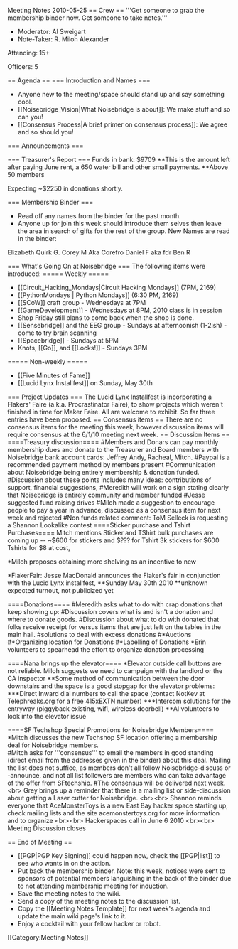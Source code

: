 Meeting Notes 2010-05-25 
 == Crew ==
'''Get someone to grab the membership binder now. Get someone to take notes.'''

* Moderator: Al Sweigart
* Note-Taker: R. Miloh Alexander

Attending:  15+

Officers:  5

== Agenda ==
=== Introduction and Names ===
* Anyone new to the meeting/space should stand up and say something cool.
* [[Noisebridge_Vision|What Noisebridge is about]]: We make stuff and so can you!
* [[Consensus Process|A brief primer on consensus process]]: We agree and so should you!

=== Announcements ===

=== Treasurer's Report ===
Funds in bank: $9709
**This is the amount left after paying June rent, a 650 water bill and other small payments. 
**Above 50 members 

Expecting ~$2250 in donations shortly.

=== Membership Binder ===
* Read off any names from the binder for the past month.
* Anyone up for join this week should introduce them selves then leave the area in search of gifts for the rest of the group.
New Names are read in the binder:

Elizabeth Quirk G.
Corey M  Aka Corefro
Daniel F aka fdr
Ben R

=== What's Going On at Noisebridge ===
The following items were introduced:
===== Weekly =====
* [[Circuit_Hacking_Mondays|Circuit Hacking Mondays]] (7PM, 2169)
* [[PythonMondays | Python Mondays]] (6:30 PM, 2169) 
* [[SCoW]] craft group - Wednesdays at 7PM
* [[GameDevelopment]] - Wednesdays at 8PM, 2010 class is in session
* Shop Friday still plans to come back when the shop is done.
* [[Sensebridge]] and the EEG group - Sundays at afternoonish (1-2ish) - come to try brain scanning
* [[Spacebridge]] - Sundays at 5PM
* Knots, [[Go]], and [[Locks!]] - Sundays 3PM

===== Non-weekly =====
* [[Five Minutes of Fame]]
* [[Lucid Lynx Installfest]] on Sunday, May 30th

=== Project Updates ===
The Lucid Lynx Installfest is incorporating a Flakers' Faire (a.k.a. Procrastinator Faire), to show projects which weren't finished in time for Maker Faire. All are welcome to exhibit. So far three entries have been proposed.
== Consensus items ==
There are no consensus items for the meeting this week, however discussion items will require consensus at the 6/1/10 meeting next week.
== Discussion Items ==
====Treasury discussion====
#Members and Donars can pay monthly membership dues and donate to the Treasurer and Board members with Noisebridge bank account cards:  Jeffrey Andy, Racheal, Mitch. 
#Paypal is a recommended payment method by members present 
#Communication about Noisebridge being entirely membership &amp; donation funded.
#Discussion about these points includes many ideas: contributions of support, financial suggestions, 
#Meredith will work on a sign stating clearly that Noisebridge is entirely community and member funded
#Jesse suggested fund raising drives
#Miloh made a suggestion to encourage people to pay a year in advance, discussed as a consensus item for next week and rejected
#Non funds related comment:  ToM Selleck is requesting a Shannon Lookalike contest
====Sticker purchase and Tshirt Purchases==== 
Mitch mentions Sticker and TShirt bulk purchases are coming up -- ~$600 for stickers and $??? for Tshirt
3k stickers for $600
Tshirts for $8 at cost,

*Miloh proposes obtaining more shelving as an incentive to new 

*FlakerFair: Jesse MacDonald announces the Flaker's fair in conjunction with the Lucid Lynx installfest,
**Sunday May 30th 2010
**unknown expected turnout, not publicized yet

====Donations====
#Meredith asks what to do with crap donations that keep showing up:
#Discussion covers what is and isn't a donation and where to donate goods. 
#Discussion about what to do with donated that folks receive receipt for versus items that are just left on the tables in the main hall.
#solutions to deal with excess donations
#*Auctions
#*Organizing location for Donations
#*Labelling of Donations
*Erin volunteers to spearhead the effort to organize donation processing

====Nana brings up the elevator====
*Elevator outside call buttons are not reliable. Miloh suggests we need to campaign with the landlord or the CA inspector
**Some method of communication between the door downstairs and the space is a good stopgap for the elevator problems:
***Direct Inward dial numbers to call the space (contact NotKev at Telephreaks.org for a free 415xEXTN number)
***Intercom solutions for the entryway (piggyback existing, wifi, wireless doorbell) 
**Al volunteers to look into the elevator issue

====SF Techshop Special Promotions for Noisebridge Members====
*Mitch discusses the new Techshop SF location offering a membership deal for Noisebridge members.   
#Mitch asks for '''consensus''' to email the members in good standing (direct email from the addresses given in the binder) about this deal. Mailing the list does not suffice, as members don't all follow Noisebridge-discuss or -announce, and not all list followers are members who can take advantage of the offer from SFtechship. 
#The consensus will be delivered next week.
&lt;br>
Grey brings up a reminder that there is a mailing list or side-discussion about getting a Laser cutter for Noisebridge.
&lt;br>&lt;br>
Shannon reminds everyone that AceMonsterToys is a new East Bay hacker space starting up, check mailing lists and the site acemonstertoys.org  for more information and to organize 
&lt;br>&lt;br>
Hackerspaces call in June 6 2010
&lt;br>&lt;br>
Meeting Discussion closes

== End of Meeting ==
* [[PGP|PGP Key Signing]] could happen now, check the [[PGP|list]] to see who wants in on the action.
* Put back the membership binder.  Note: this week, notices were sent to sponsors of potential members languishing in the back of the binder due to not attending membership meeting for induction.
* Save the meeting notes to the wiki.
* Send a copy of the meeting notes to the discussion list.
* Copy the [[Meeting Notes Template]] for next week's agenda and update the main wiki page's link to it.
* Enjoy a cocktail with your fellow hacker or robot.

[[Category:Meeting Notes]]